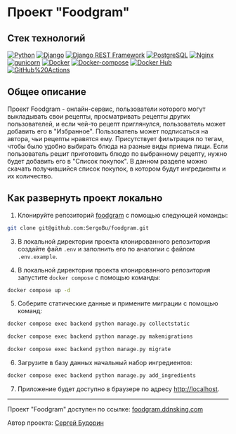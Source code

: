 # Проект "Foodgram"

## Стек технологий
[![Python](https://img.shields.io/badge/-Python-464646?style=flat&logo=Python&logoColor=56C0C0&color=008080)](https://www.python.org/)
[![Django](https://img.shields.io/badge/-Django-464646?style=flat&logo=Django&logoColor=56C0C0&color=008080)](https://www.djangoproject.com/)
[![Django REST Framework](https://img.shields.io/badge/-Django%20REST%20Framework-464646?style=flat&logo=Django%20REST%20Framework&logoColor=56C0C0&color=008080)](https://www.django-rest-framework.org/)
[![PostgreSQL](https://img.shields.io/badge/-PostgreSQL-464646?style=flat&logo=PostgreSQL&logoColor=56C0C0&color=008080)](https://www.postgresql.org/)
[![Nginx](https://img.shields.io/badge/-NGINX-464646?style=flat&logo=NGINX&logoColor=56C0C0&color=008080)](https://nginx.org/ru/)
[![gunicorn](https://img.shields.io/badge/-gunicorn-464646?style=flat&logo=gunicorn&logoColor=56C0C0&color=008080)](https://gunicorn.org/)
[![Docker](https://img.shields.io/badge/-Docker-464646?style=flat&logo=Docker&logoColor=56C0C0&color=008080)](https://www.docker.com/)
[![Docker-compose](https://img.shields.io/badge/-Docker%20compose-464646?style=flat&logo=Docker&logoColor=56C0C0&color=008080)](https://www.docker.com/)
[![Docker Hub](https://img.shields.io/badge/-Docker%20Hub-464646?style=flat&logo=Docker&logoColor=56C0C0&color=008080)](https://www.docker.com/products/docker-hub)
[![GitHub%20Actions](https://img.shields.io/badge/-GitHub%20Actions-464646?style=flat&logo=GitHub%20actions&logoColor=56C0C0&color=008080)](https://github.com/features/actions)

## Общее описание
Проект Foodgram - онлайн-сервис, пользователи которого могут выкладывать свои рецепты, просматривать рецепты других пользователей, и если чей-то рецепт приглянулся, пользователь может добавить его в "Избранное". Пользователь может подписаться на автора, чьи рецепты нравятся ему. Присутствует фильтрация по тегам, чтобы было удобно выбирать блюда на разные виды приема пищи. Если пользователь решит приготовить блюдо по выбранному рецепту, нужно будет добавить его в "Список покупок". В данном разделе можно скачать получившийся список покупок, в котором будут ингредиенты и их количество.



## Как развернуть проект локально

1. Клонируйте репозиторий [foodgram](https://github.com/SergoBu/foodgram) с помощью следующей команды:

```bash
git clone git@github.com:SergoBu/foodgram.git
```

3. В локальной директории проекта клонированного репозитория создайте файл `.env` и заполнить его по аналогии с файлом `.env.example`.

4. В локальной директории проекта клонированного репозитория запустите `docker compose` с помощью команды:

```bash
docker compose up -d
```

5. Соберите статические данные и примените миграции с помощью команд:

```bash
docker compose exec backend python manage.py collectstatic
```
```bash
docker compose exec backend python manage.py makemigrations
```
```bash
docker compose exec backend python manage.py migrate
```

6. Загрузите в базу данных начальный набор ингредиентов:
```bash
docker compose exec backend python manage.py add_ingredients
```

7. Приложение будет доступно в браузере по адресу [http://localhost](http://localhost).

---

Проект "Foodgram" доступен по ссылке: [foodgram.ddnsking.com](https://foodgram.ddnsking.com)

Автор проекта: [Сергей Будорин](https://github.com/SergoBu)